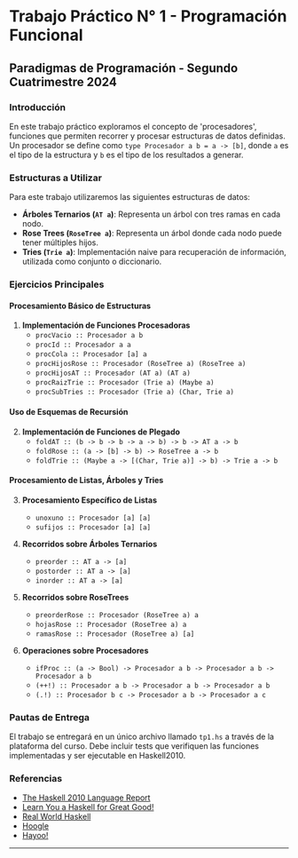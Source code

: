# Trabajo Práctico N° 1 - Programación Funcional

## Paradigmas de Programación - Segundo Cuatrimestre 2024

### Introducción
En este trabajo práctico exploramos el concepto de 'procesadores', funciones que permiten recorrer y procesar estructuras de datos definidas. Un procesador se define como `type Procesador a b = a -> [b]`, donde `a` es el tipo de la estructura y `b` es el tipo de los resultados a generar.

### Estructuras a Utilizar
Para este trabajo utilizaremos las siguientes estructuras de datos:

- **Árboles Ternarios (`AT a`)**: Representa un árbol con tres ramas en cada nodo.
- **Rose Trees (`RoseTree a`)**: Representa un árbol donde cada nodo puede tener múltiples hijos.
- **Tries (`Trie a`)**: Implementación naive para recuperación de información, utilizada como conjunto o diccionario.

### Ejercicios Principales
#### Procesamiento Básico de Estructuras
1. **Implementación de Funciones Procesadoras**
   - `procVacio :: Procesador a b`
   - `procId :: Procesador a a`
   - `procCola :: Procesador [a] a`
   - `procHijosRose :: Procesador (RoseTree a) (RoseTree a)`
   - `procHijosAT :: Procesador (AT a) (AT a)`
   - `procRaizTrie :: Procesador (Trie a) (Maybe a)`
   - `procSubTries :: Procesador (Trie a) (Char, Trie a)`

#### Uso de Esquemas de Recursión
2. **Implementación de Funciones de Plegado**
   - `foldAT :: (b -> b -> b -> a -> b) -> b -> AT a -> b`
   - `foldRose :: (a -> [b] -> b) -> RoseTree a -> b`
   - `foldTrie :: (Maybe a -> [(Char, Trie a)] -> b) -> Trie a -> b`

#### Procesamiento de Listas, Árboles y Tries
3. **Procesamiento Específico de Listas**
   - `unoxuno :: Procesador [a] [a]`
   - `sufijos :: Procesador [a] [a]`

4. **Recorridos sobre Árboles Ternarios**
   - `preorder :: AT a -> [a]`
   - `postorder :: AT a -> [a]`
   - `inorder :: AT a -> [a]`

5. **Recorridos sobre RoseTrees**
   - `preorderRose :: Procesador (RoseTree a) a`
   - `hojasRose :: Procesador (RoseTree a) a`
   - `ramasRose :: Procesador (RoseTree a) [a]`

6. **Operaciones sobre Procesadores**
   - `ifProc :: (a -> Bool) -> Procesador a b -> Procesador a b -> Procesador a b`
   - `(++!) :: Procesador a b -> Procesador a b -> Procesador a b`
   - `(.!) :: Procesador b c -> Procesador a b -> Procesador a c`

### Pautas de Entrega
El trabajo se entregará en un único archivo llamado `tp1.hs` a través de la plataforma del curso. Debe incluir tests que verifiquen las funciones implementadas y ser ejecutable en Haskell2010.

### Referencias
- [The Haskell 2010 Language Report](http://www.haskell.org/onlinereport/haskell2010)
- [Learn You a Haskell for Great Good!](http://learnyouahaskell.com/chapters)
- [Real World Haskell](http://book.realworldhaskell.org/read)
- [Hoogle](http://www.haskell.org/hoogle)
- [Hayoo!](http://holumbus.fh-wedel.de/hayoo/hayoo.html)

---
